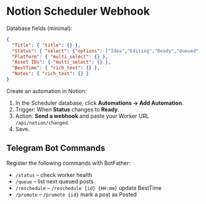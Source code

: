 # Notion Scheduler Webhook

Database fields (minimal):

```json
{
  "Title": { "title": {} },
  "Status": { "select": {"options": ["Idea","Editing","Ready","Queued","Posted"]}},
  "Platform": { "multi_select": {} },
  "Asset IDs": { "multi_select": {} },
  "BestTime": { "rich_text": {} },
  "Notes": { "rich_text": {} }
}
```

Create an automation in Notion:

1. In the Scheduler database, click **Automations → Add Automation**.
2. Trigger: When **Status** changes to **Ready**.
3. Action: **Send a webhook** and paste your Worker URL `/api/notion/changed`.
4. Save.

## Telegram Bot Commands

Register the following commands with BotFather:

- `/status` – check worker health
- `/queue` – list next queued posts
- `/reschedule` – `/reschedule {id} {HH:mm}` update BestTime
- `/promote` – `/promote {id}` mark a post as Posted
